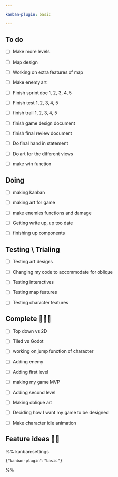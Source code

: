 ```yaml
---

kanban-plugin: basic

---
```


## To do

- [ ] Make more levels
- [ ] Map design
- [ ] Working on extra features of map
- [ ] Make enemy art
- [ ] Finish sprint doc 1, 2, 3, 4, 5
- [ ] Finish test 1, 2, 3, 4, 5
- [ ] finish trail 1, 2, 3, 4, 5
- [ ] finish game design document
- [ ] finish final review document
- [ ] Do final hand in statement
- [ ] Do art for the different views
- [ ] make win function


## Doing

- [ ] making kanban
- [ ] making art for game
- [ ] make enemies functions and damage
- [ ] Getting write up, up too date
- [ ] finishing up components


## Testing \ Trialing

- [ ] Testing art designs
- [ ] Changing my code to accommodate for oblique
- [ ] Testing interactives
- [ ] Testing map features
- [ ] Testing character features


## Complete 🎈🎉✨

- [ ] Top down vs 2D
- [ ] Tiled vs Godot
- [ ] working on jump function of character
- [ ] Adding enemy
- [ ] Adding first level
- [ ] making my game MVP
- [ ] Adding second level
- [ ] Making oblique art
- [ ] Deciding how I want my game to be designed
- [ ] Make character idle animation


## 



## Feature ideas 🧐🧐





%% kanban:settings
```
{"kanban-plugin":"basic"}
```
%%